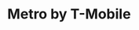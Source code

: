 ---
title: "Metro by T-Mobile"
url: /chicago/metro-by-t-mobile-north-sheridan-road/
shop: mobile phone
---